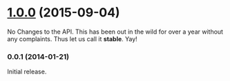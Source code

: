 <a name="1.0.0"></a>
# [1.0.0](https://github.com/janraasch/coffeelint-use-strict/compare/v0.0.1...v1.0.0) (2015-09-04)

No Changes to the API. This has been out in the wild for over a year without any complaints. Thus let us call it **stable**. Yay!


<a name="0.0.1"></a>
### 0.0.1 (2014-01-21)

Initial release.
